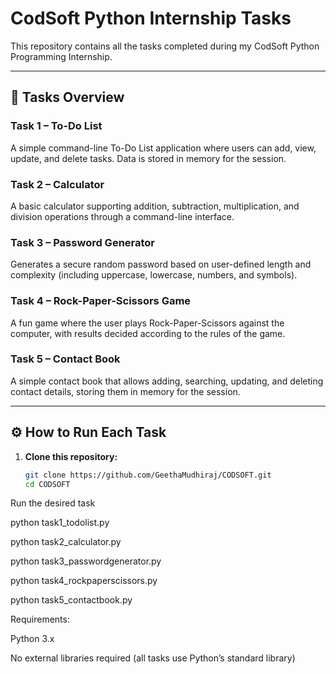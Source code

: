 # CodSoft Python Internship Tasks

This repository contains all the tasks completed during my CodSoft Python Programming Internship.

---

## 📂 Tasks Overview

### **Task 1 – To-Do List**
A simple command-line To-Do List application where users can add, view, update, and delete tasks. Data is stored in memory for the session.

### **Task 2 – Calculator**
A basic calculator supporting addition, subtraction, multiplication, and division operations through a command-line interface.

### **Task 3 – Password Generator**
Generates a secure random password based on user-defined length and complexity (including uppercase, lowercase, numbers, and symbols).

### **Task 4 – Rock-Paper-Scissors Game**
A fun game where the user plays Rock-Paper-Scissors against the computer, with results decided according to the rules of the game.

### **Task 5 – Contact Book**
A simple contact book that allows adding, searching, updating, and deleting contact details, storing them in memory for the session.

---

## ⚙️ How to Run Each Task

1. **Clone this repository:**
   ```bash
   git clone https://github.com/GeethaMudhiraj/CODSOFT.git
   cd CODSOFT
Run the desired task

python task1_todolist.py

python task2_calculator.py

python task3_passwordgenerator.py

python task4_rockpaperscissors.py

python task5_contactbook.py

Requirements:

Python 3.x

No external libraries required (all tasks use Python’s standard library)
